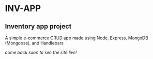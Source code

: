 # INV-APP

## Inventory app project

A simple e-commerce CRUD app made using Node, Express, MongoDB (Mongoose), and Handlebars

_come back soon to see the site live!_